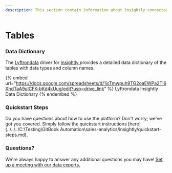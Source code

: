 ```yaml
---
description: This section contain information about insightly connector tables information
---
```


# Tables

### Data Dictionary

The [Lyftrondata](https://www.lyftrondata.com/) driver for [Insightly](https://www.lyftrondata.com/integration/sales-analytics/insightly//)[ ](https://www.lyftrondata.com/integration/insightly/)provides a detailed data dictionary of the tables with data types and column names.

{% embed url="https://docs.google.com/spreadsheets/d/1icTmwpuh9TG2oaEWPa2TI6XhdTaA9uICFK-bKd4kUug/edit?usp=drive_link" %}
Lyftrondata Insightly Data Dictionary
{% endembed %}

### Quickstart Steps

Do you have questions about how to use the platform? Don't worry; we've got you covered. Simply follow the quickstart instructions [here](../../../C:\Testing\GitBook Automation\sales-analytics/insightly/quickstart-steps.md).

### Questions? <a href="#questions" id="questions"></a>

We're always happy to answer any additional questions you may have! [Set up a meeting with our data experts.](https://www.lyftrondata.com/book-a-meeting/)

